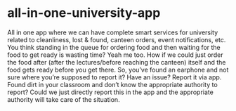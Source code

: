 # all-in-one-university-app
All in one app where we can have complete smart services for university related to cleanliness, lost &amp; found, canteen orders, event notifications, etc. You think standing in the queue for ordering food and then waiting for the food to get ready is wasting time? Yeah me too. How if we could just order the food after (after the lectures/before reaching the canteen) itself and the food gets ready before you get there. So, you’ve found an earphone and not sure where you’re supposed to report it? Have an issue? Report it via app. Found dirt in your classroom and don’t know the appropriate authority to report? Could we just directly report this in the app and the appropriate authority will take care of the situation.
